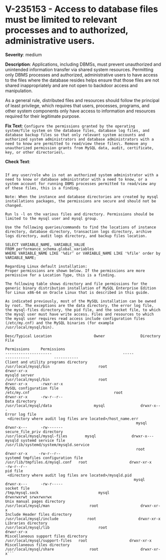 # V-235153 - Access to database files must be limited to relevant processes and to authorized, administrative users.

**Severity**: medium

**Description**:
Applications, including DBMSs, must prevent unauthorized and unintended information transfer via shared system resources. Permitting only DBMS processes and authorized, administrative users to have access to the files where the database resides helps ensure that those files are not shared inappropriately and are not open to backdoor access and manipulation.

As a general rule, distributed files and resources should follow the principal of least privilege, which requires that users, processes, programs, and other system components only have access to information and resources required for their legitimate purpose.

**Fix Text**:
```Configure the permissions granted by the operating system/file system on the database files, database log files, and database backup files so that only relevant system accounts and authorized system administrators and database administrators with a need to know are permitted to read/view these files\. Remove any unauthorized permission grants from MySQL data, audit, certificate, key, or other directories\.```

**Check Text**:
```Review the permissions granted to users via the operating system/file system on the instance files, database files, database redo, undo, archive, bin and audit log files, and database backup files.

If any user/role who is not an authorized system administrator with a need to know or database administrator with a need to know, or a system account for running DBMS processes permitted to read/view any of these files, this is a finding.

Note: When the instance and database directories are created by mysql installations packages, the permissions are secure and should not be changed.

Run ls -l on the various files and directory. Permissions should be limited to the mysql user and mysql group.

Use the following queries/commands to find the locations of instance directory, database directory, transaction logs directory, archive logs directory, audit logs directory, and backup files location.

SELECT VARIABLE_NAME, VARIABLE_VALUE
FROM performance_schema.global_variables
WHERE VARIABLE_NAME LIKE '%dir' or VARIABLE_NAME LIKE '%file' order by  VARIABLE_NAME;

Regarding Linux default installation:
Proper permissions are shown below. If the permissions are more permissive for a Location Type, this is a finding.

The following table shows directory and file permissions for the generic binary distribution installation of MySQL Enterprise Edition for Linux x86-64 on Oracle Linux that is described in this guide.

As indicated previously, most of the MySQL installation can be owned by root. The exceptions are the data directory, the error log file, the mysql-files directory, the pid file, and the socket file, to which the mysql user must have write access. Files and resources to which the mysql user requires read access include configuration files (/etc/my.cnf) and the MySQL binaries (for example /usr/local/mysql/bin).

Desc/Typical Location                   Owner                Directory       File
                                                                                        Permissions     Permissions
---------------------                                -----                     -----------           -----------
Client and utility programs directory
/usr/local/mysql/bin                      root                    drwxr-xr-x
mysqld server   
/usr/local/mysql/bin                      root                   drwxr-xr-x      -rwxr-xr-x
MySQL configuration file        
/etc/my.cnf                                      root                  drwxr-xr-x      -rw-r--r--
Data directory  
/usr/local/mysql/data                   mysql                drwxr-x---
Error log file  
 <directory where audit log files are located>/host_name.err     
                                                           mysql                drwxr-x---      -rw-------
secure_file_priv directory      
/usr/local/mysql/mysql-files        mysql                drwxr-x---
mysqld systemd service file     
/usr/lib/systemd/system/mysqld.service  
                                                           root                   drwxr-xr-x     -rw-r--r--
systemd tmpfiles configuration file     
/usr/lib/tmpfiles.d/mysql.conf   root                   drwxr-xr-x      -rw-r--r--
pid file        
 <directory where audit log files are located>/mysqld.pid        
                                                          mysql                 drwxr-x---      -rw-r-----
socket file     
/tmp/mysql.sock                           mysql                 drwxrwxrwt srwxrwxrwx
Unix manual pages directory     
/usr/local/mysql/man                  root                   drwxr-xr-x
Include Header files directory  
/usr/local/mysql/include             root                   drwxr-xr-x
Libraries directory     
/usr/local/mysql/lib                      root                   drwxr-xr-x
Miscellaneous support files directory   
/usr/local/mysql/support-files   root                   drwxr-xr-x
Miscellaneous files directory   
/usr/local/mysql/share                root                   drwxr-xr-x```
